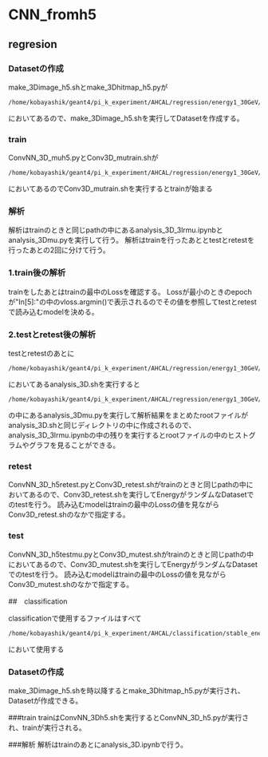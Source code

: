# CNN_fromh5

## regresion
### Datasetの作成
make_3Dimage_h5.shとmake_3Dhitmap_h5.pyが
```
/home/kobayashik/geant4/pi_k_experiment/AHCAL/regression/energy1_30GeV/CNN_3cm/
```
においてあるので、make_3Dimage_h5.shを実行してDatasetを作成する。

### train
ConvNN_3D_muh5.pyとConv3D_mutrain.shが
```
/home/kobayashik/geant4/pi_k_experiment/AHCAL/regression/energy1_30GeV/CNN_MAPE
```
においてあるのでConv3D_mutrain.shを実行するとtrainが始まる

### 解析
解析はtrainのときと同じpathの中にあるanalysis_3D_3lrmu.ipynbとanalysis_3Dmu.pyを実行して行う。
解析はtrainを行ったあととtestとretestを行ったあとの2回に分けて行う。
### 1.train後の解析
trainをしたあとはtrainの最中のLossを確認する。
Lossが最小のときのepochが"In[5]:"の中のvloss.argmin()で表示されるのでその値を参照してtestとretestで読み込むmodelを決める。
### 2.testとretest後の解析
testとretestのあとに
```
/home/kobayashik/geant4/pi_k_experiment/AHCAL/regression/energy1_30GeV/CNN_MAPE
```
においてあるanalysis_3D.shを実行すると
```
/home/kobayashik/geant4/pi_k_experiment/AHCAL/regression/energy1_30GeV/
```
の中にあるanalysis_3Dmu.pyを実行して解析結果をまとめたrootファイルがanalysis_3D.shと同じディレクトリの中に作成されるので、analysis_3D_3lrmu.ipynbの中の残りを実行するとrootファイルの中のヒストグラムやグラフを見ることができる。

### retest
ConvNN_3D_h5retest.pyとConv3D_retest.shがtrainのときと同じpathの中においてあるので、Conv3D_retest.shを実行してEnergyがランダムなDatasetでのtestを行う。
読み込むmodelはtrainの最中のLossの値を見ながらConv3D_retest.shのなかで指定する。

### test
ConvNN_3D_h5testmu.pyとConv3D_mutest.shがtrainのときと同じpathの中においてあるので、Conv3D_mutest.shを実行してEnergyがランダムなDatasetでのtestを行う。
読み込むmodelはtrainの最中のLossの値を見ながらConv3D_mutest.shのなかで指定する。

##　classification

classificationで使用するファイルはすべて
```
/home/kobayashik/geant4/pi_k_experiment/AHCAL/classification/stable_energy/CNN
```
において使用する

### Datasetの作成
make_3Dimage_h5.shを時以降するとmake_3Dhitmap_h5.pyが実行され、Datasetが作成できる。

###train
trainはConvNN_3Dh5.shを実行するとConvNN_3D_h5.pyが実行され、trainが実行される。

###解析
解析はtrainのあとにanalysis_3D.ipynbで行う。
